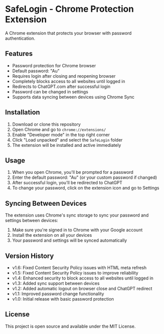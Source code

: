 # SafeLogin - Chrome Protection Extension

A Chrome extension that protects your browser with password authentication.

## Features

- Password protection for Chrome browser
- Default password: "Au"
- Requires login after closing and reopening browser
- Completely blocks access to all websites until logged in
- Redirects to ChatGPT.com after successful login
- Password can be changed in settings
- Supports data syncing between devices using Chrome Sync

## Installation

1. Download or clone this repository
2. Open Chrome and go to `chrome://extensions/`
3. Enable "Developer mode" in the top right corner
4. Click "Load unpacked" and select the `SafeLogin` folder
5. The extension will be installed and active immediately

## Usage

1. When you open Chrome, you'll be prompted for a password
2. Enter the default password: "Au" (or your custom password if changed)
3. After successful login, you'll be redirected to ChatGPT
4. To change your password, click on the extension icon and go to Settings

## Syncing Between Devices

The extension uses Chrome's sync storage to sync your password and settings between devices:

1. Make sure you're signed in to Chrome with your Google account
2. Install the extension on all your devices
3. Your password and settings will be synced automatically

## Version History

- v1.6: Fixed Content Security Policy issues with HTML meta refresh
- v1.5: Fixed Content Security Policy issues to improve reliability
- v1.4: Enhanced security to block access to all websites until logged in
- v1.3: Added sync support between devices
- v1.2: Added automatic logout on browser close and ChatGPT redirect
- v1.1: Improved password change functionality
- v1.0: Initial release with basic password protection

## License

This project is open source and available under the MIT License. 